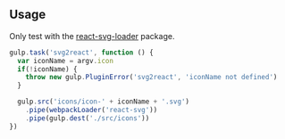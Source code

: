 Usage
------------
Only test with the [react-svg-loader](https://www.npmjs.com/package/react-svg-loader) package.

```javascript
gulp.task('svg2react', function () {
  var iconName = argv.icon
  if(!iconName) {
    throw new gulp.PluginError('svg2react', 'iconName not defined')
  }

  gulp.src('icons/icon-' + iconName + '.svg')
    .pipe(webpackLoader('react-svg'))
    .pipe(gulp.dest('./src/icons'))
})
```
